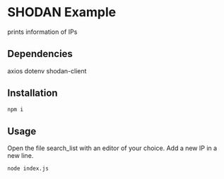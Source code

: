 # SHODAN Example

prints information of IPs

## Dependencies
axios
dotenv
shodan-client

## Installation
```bash
npm i
```

## Usage 

Open the file search_list with an editor of your choice.
Add a new IP in a new line.

```bash
node index.js
```
